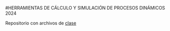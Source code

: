 #HERRAMIENTAS DE CÁLCULO Y SIMULACIÓN DE PROCESOS DINÁMICOS 2024

Repositorio con archivos de [clase](https://fcefyn.unc.edu.ar/facultad/secretarias/extension/area-de-formacion-continua/herramientas-de-calculo-y-simulacion-de-procesos-dinamicos-2024/) 
